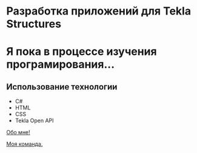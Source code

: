 # Разработка приложений для Tekla Structures

# Я пока в процессе изучения програмирования...

## Использование технологии

- C#
- HTML
- CSS
- Tekla Open API

[Обо мне!](https://spb.hh.ru/applicant/resumes/view?resume=9786b3c9ff030cd2390039ed1f57684e4b6131)

[Моя команда.](https://lenmontage.ru/directions/project-department)
